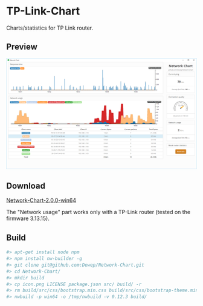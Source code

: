 # TP-Link-Chart

Charts/statistics for TP Link router.

## Preview

![Preview](https://github.com/Dewep/Network-Chart/raw/master/assets/preview.png)

## Download

[Network-Chart-2.0.0-win64](https://github.com/Dewep/Network-Chart/releases)

The "Network usage" part works only with a TP-Link router (tested on the firmware 3.13.15).

## Build

```bash
#> apt-get install node npm
#> npm install nw-builder -g
#> git clone git@github.com:Dewep/Network-Chart.git
#> cd Network-Chart/
#> mkdir build
#> cp icon.png LICENSE package.json src/ build/ -r
#> rm build/src/css/bootstrap.min.css build/src/css/bootstrap-theme.min.css
#> nwbuild -p win64 -o /tmp/nwbuild -v 0.12.3 build/
```
